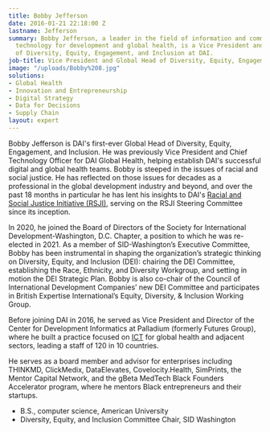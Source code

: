 ```yaml
---
title: Bobby Jefferson
date: 2016-01-21 22:18:00 Z
lastname: Jefferson
summary: Bobby Jefferson, a leader in the field of information and communications
  technology for development and global health, is a Vice President and Global Head
  of Diversity, Equity, Engagement, and Inclusion at DAI.
job-title: Vice President and Global Head of Diversity, Equity, Engagement, and Inclusion
image: "/uploads/Bobby%208.jpg"
solutions:
- Global Health
- Innovation and Entrepreneurship
- Digital Strategy
- Data for Decisions
- Supply Chain
layout: expert
---
```


Bobby Jefferson is DAI's first-ever Global Head of Diversity, Equity, Engagement, and Inclusion. He was previously Vice President and Chief Technology Officer for DAI Global Health, helping establish DAI's successful digital and global health teams. Bobby is steeped in the issues of racial and social justice. He has reflected on those issues for decades as a professional in the global development industry and beyond, and over the past 18 months in particular he has lent his insights to DAI's [Racial and Social Justice Initiative (RSJI)](https://www.dai.com/news/an-anti-racist-company-ceo-jim-boomgard-lays-out-vision-for-dais-racial-and-social-justice-initiative), serving on the RSJI Steering Committee since its inception.

In 2020, he joined the Board of Directors of the Society for International Development-Washington, D.C. Chapter, a position to which he was re-elected in 2021. As a member of SID-Washington’s Executive Committee, Bobby has been instrumental in shaping the organization’s strategic thinking on Diversity, Equity, and Inclusion (DEI): chairing the DEI Committee, establishing the Race, Ethnicity, and Diversity Workgroup, and setting in motion the DEI Strategic Plan. Bobby is also co-chair of the Council of International Development Companies’ new DEI Committee and participates in British Expertise International’s Equity, Diversity, & Inclusion Working Group.

Before joining DAI in 2016, he served as Vice President and Director of the Center for Development Informatics at Palladium (formerly Futures Group), where he built a practice focused on [ICT](https://www.youtube.com/watch?v=jgPFVXSdtWQ) for global health and adjacent sectors, leading a staff of 120 in 10 countries. 

He serves as a board member and advisor for enterprises including THINKMD, ClickMedix, DataElevates, Covelocity.Health, SimPrints, the Mentor Capital Network, and the gBeta MedTech Black Founders Accelerator program, where he mentors Black entrepreneurs and their startups.

* B.S., computer science, American University
* Diversity, Equity, and Inclusion Committee Chair, SID Washington